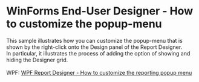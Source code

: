 # WinForms End-User Designer - How to customize the popup-menu


<p>This sample illustrates how you can customize the popup-menu that is shown by the right-click onto the Design panel of the Report Designer.<br /> In particular, it illustrates the process of adding the option of showing and hiding the Designer grid.<br /><br />WPF: <a href="https://www.devexpress.com/Support/Center/p/T285621">WPF Report Designer - How to customize the reporting popup menu</a></p>

<br/>


